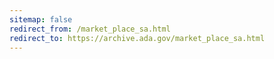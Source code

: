 ```yaml
---
sitemap: false 
redirect_from: /market_place_sa.html 
redirect_to: https://archive.ada.gov/market_place_sa.html 
---
```

